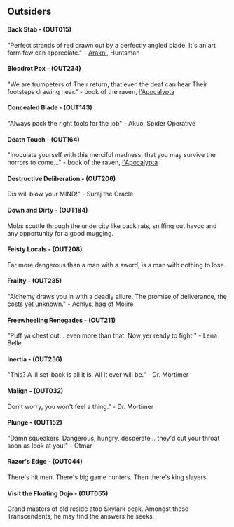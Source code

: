 ## Outsiders

#### Back Stab - (OUT015)
"Perfect strands of red drawn out by a perfectly angled blade. It's an art form few can appreciate." - [Arakni](heroes-of-rathe/arakni-about.md), Huntsman

#### Bloodrot Pox - (OUT234)
"We are trumpeters of Their return, that even the deaf can hear Their footsteps drawing near." - book of the raven, [l'Apocalypta](world-of-rathe/pits/blackjacks-mercenary-group.md#lapocalypta)

#### Concealed Blade - (OUT143)
"Always pack the right tools for the job" - Akuo, Spider Operative

#### Death Touch - (OUT164)
"Inoculate yourself with this merciful madness, that you may survive the horrors to come..." - book of the raven, [l'Apocalypta](world-of-rathe/pits/blackjacks-mercenary-group.md#lapocalypta)

#### Destructive Deliberation - (OUT206)
Dis will blow your MIND!" - Suraj the Oracle

#### Down and Dirty - (OUT184)
Mobs scuttle through the undercity like pack rats, sniffing out havoc and any opportunity for a good mugging.

#### Feisty Locals - (OUT208)
Far more dangerous than a man with a sword, is a man with nothing to lose.

#### Frailty - (OUT235)
"Alchemy draws you in with a deadly allure. The promise of deliverance, the costs yet unknown." - Achlys, hag of Mojire

#### Freewheeling Renegades - (OUT211)
"Puff ya chest out... even more than that. Now yer ready to fight!" - Lena Belle

#### Inertia - (OUT236)
"This? A lil set-back is all it is. All it ever will be." - Dr. Mortimer

#### Malign - (OUT032)
Don't worry, you won't feel a thing." - Dr. Mortimer

#### Plunge - (OUT152)
"Damn squeakers. Dangerous, hungry, desperate... they'd cut your throat soon as look at you!" - Otmar

#### Razor's Edge - (OUT044)
There's hit men. There's big game hunters. Then there's king slayers.

#### Visit the Floating Dojo - (OUT055)
Grand masters of old reside atop Skylark peak. Amongst these Transcendents, he may find the answers he seeks.
